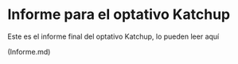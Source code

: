 # Informe para el optativo Katchup

Este es el informe final del optativo Katchup,
lo pueden leer aquí

(Informe.md)